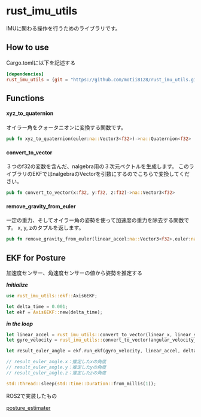 # rust_imu_utils
IMUに関わる操作を行うためのライブラリです。


## How to use
Cargo.tomlに以下を記述する
```toml
[dependencies]
rust_imu_utils = {git = "https://github.com/motii8128/rust_imu_utils.git"}
```

## Functions

#### xyz_to_quaternion
オイラー角をクォータニオンに変換する関数です。
```rust
pub fn xyz_to_quaternion(euler:na::Vector3<f32>)->na::Quaternion<f32>
```


#### convert_to_vector
３つのf32の変数を含んだ、nalgebra用の３次元ベクトルを生成します。
このライブラリのEKFではnalgebraのVectorを引数にするのでこちらで変換してください。
```rust
pub fn convert_to_vector(x:f32, y:f32, z:f32)->na::Vector3<f32>
```

#### remove_gravity_from_euler
一定の重力、そしてオイラー角の姿勢を使って加速度の重力を除去する関数です。
x, y, zのタプルを返します。
```rust
pub fn remove_gravity_from_euler(linear_accel:na::Vector3<f32>,euler:na::Vector3<f32>, gravity:f32)->(f32, f32, f32)
```



## EKF for Posture
加速度センサー、角速度センサーの値から姿勢を推定する

***Initialize***
```rust
use rust_imu_utils::ekf::Axis6EKF;

let delta_time = 0.001;
let ekf = Axis6EKF::new(delta_time);
```

***in the loop***
```rust
let linear_accel = rust_imu_utils::convert_to_vector(linear_x, linear_y, linear_z);
let gyro_velocity = rust_imu_utils::convert_to_vector(angular_velocity_x, angular_velocity_x, angular_velocity_x);

let result_euler_angle = ekf.run_ekf(gyro_velocity, linear_accel, delta_time);

// result_euler_angle.x：推定したxの角度
// result_euler_angle.y：推定したyの角度
// result_euler_angle.z：推定したzの角度

std::thread::sleep(std::time::Duration::from_millis(1));
```

ROS2で実装したもの

[posture_estimater](https://github.com/motii8128/posture_estimater.git)